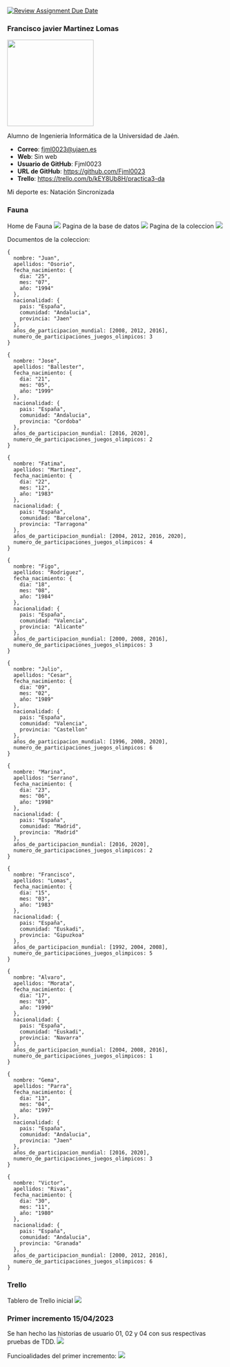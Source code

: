 [![Review Assignment Due Date](https://classroom.github.com/assets/deadline-readme-button-24ddc0f5d75046c5622901739e7c5dd533143b0c8e959d652212380cedb1ea36.svg)](https://classroom.github.com/a/hneiFYl3)
### Francisco javier Martinez Lomas
<img src='/foto_de_perfil.jpg' width='200px'>

Alumno de Ingenieria Informática de la Universidad de Jaén.
* **Correo**: fjml0023@ujaen.es
* **Web**: Sin web
* **Usuario de GitHub**: Fjml0023
* **URL de GitHub**: https://github.com/Fjml0023
* **Trello**: https://trello.com/b/kEY8Ub8H/practica3-da

Mi deporte es: Natación Sincronizada

### Fauna
Home de Fauna
<img src='/Capturas_de_pantalla/Fauna/Home.JPG'>
Pagina de la base de datos
<img src='/Capturas_de_pantalla/Fauna/BD.JPG'>
Pagina de la coleccion
<img src='/Capturas_de_pantalla/Fauna/Coleccion.JPG'>

Documentos de la coleccion:
```
{
  nombre: "Juan",
  apellidos: "Osorio",
  fecha_nacimiento: {
    dia: "25",
    mes: "07",
    año: "1994"
  },
  nacionalidad: {
    pais: "España",
    comunidad: "Andalucia",
    provincia: "Jaen"
  },
  años_de_participacion_mundial: [2008, 2012, 2016],
  numero_de_participaciones_juegos_olimpicos: 3
}

{
  nombre: "Jose",
  apellidos: "Ballester",
  fecha_nacimiento: {
    dia: "21",
    mes: "05",
    año: "1999"
  },
  nacionalidad: {
    pais: "España",
    comunidad: "Andalucia",
    provincia: "Cordoba"
  },
  años_de_participacion_mundial: [2016, 2020],
  numero_de_participaciones_juegos_olimpicos: 2
}

{
  nombre: "Fatima",
  apellidos: "Martinez",
  fecha_nacimiento: {
    dia: "22",
    mes: "12",
    año: "1983"
  },
  nacionalidad: {
    pais: "España",
    comunidad: "Barcelona",
    provincia: "Tarragona"
  },
  años_de_participacion_mundial: [2004, 2012, 2016, 2020],
  numero_de_participaciones_juegos_olimpicos: 4
}

{
  nombre: "Figo",
  apellidos: "Rodriguez",
  fecha_nacimiento: {
    dia: "18",
    mes: "08",
    año: "1984"
  },
  nacionalidad: {
    pais: "España",
    comunidad: "Valencia",
    provincia: "Alicante"
  },
  años_de_participacion_mundial: [2000, 2008, 2016],
  numero_de_participaciones_juegos_olimpicos: 3
}

{
  nombre: "Julio",
  apellidos: "Cesar",
  fecha_nacimiento: {
    dia: "09",
    mes: "02",
    año: "1989"
  },
  nacionalidad: {
    pais: "España",
    comunidad: "Valencia",
    provincia: "Castellon"
  },
  años_de_participacion_mundial: [1996, 2008, 2020],
  numero_de_participaciones_juegos_olimpicos: 6
}

{
  nombre: "Marina",
  apellidos: "Serrano",
  fecha_nacimiento: {
    dia: "23",
    mes: "06",
    año: "1998"
  },
  nacionalidad: {
    pais: "España",
    comunidad: "Madrid",
    provincia: "Madrid"
  },
  años_de_participacion_mundial: [2016, 2020],
  numero_de_participaciones_juegos_olimpicos: 2
}

{
  nombre: "Francisco",
  apellidos: "Lomas",
  fecha_nacimiento: {
    dia: "15",
    mes: "03",
    año: "1983"
  },
  nacionalidad: {
    pais: "España",
    comunidad: "Euskadi",
    provincia: "Gipuzkoa"
  },
  años_de_participacion_mundial: [1992, 2004, 2008],
  numero_de_participaciones_juegos_olimpicos: 5
}

{
  nombre: "Alvaro",
  apellidos: "Morata",
  fecha_nacimiento: {
    dia: "17",
    mes: "03",
    año: "1990"
  },
  nacionalidad: {
    pais: "España",
    comunidad: "Euskadi",
    provincia: "Navarra"
  },
  años_de_participacion_mundial: [2004, 2008, 2016],
  numero_de_participaciones_juegos_olimpicos: 1
}

{
  nombre: "Gema",
  apellidos: "Parra",
  fecha_nacimiento: {
    dia: "13",
    mes: "04",
    año: "1997"
  },
  nacionalidad: {
    pais: "España",
    comunidad: "Andalucia",
    provincia: "Jaen"
  },
  años_de_participacion_mundial: [2016, 2020],
  numero_de_participaciones_juegos_olimpicos: 3
}

{
  nombre: "Victor",
  apellidos: "Rivas",
  fecha_nacimiento: {
    dia: "30",
    mes: "11",
    año: "1980"
  },
  nacionalidad: {
    pais: "España",
    comunidad: "Andalucia",
    provincia: "Granada"
  },
  años_de_participacion_mundial: [2000, 2012, 2016],
  numero_de_participaciones_juegos_olimpicos: 6
}
```
### Trello
Tablero de Trello inicial
<img src='/Capturas_de_pantalla/Trello/Tablero_de_trello_inicial.JPG'>

### Primer incremento 15/04/2023
Se han hecho las historias de usuario 01, 02 y 04 con sus respectivas pruebas de TDD.
<img src='/Capturas_de_pantalla/Trello/Tablero_de_trello_primer_incremento.JPG'>

Funcioalidades del primer incremento:
<img src='/Capturas_de_pantalla/Funcionalidades_Incremento1.JPG'>